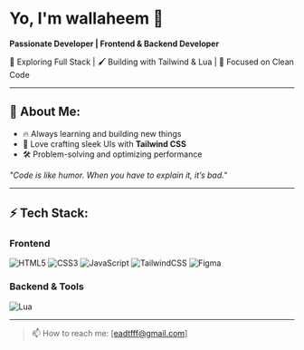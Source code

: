 # Yo, I'm wallaheem 👋

**Passionate Developer | Frontend & Backend Developer**

🚀 Exploring Full Stack | 🖌 Building with Tailwind & Lua | 🎯 Focused on Clean Code

---

## 🧠 About Me:
- 🔥 Always learning and building new things
- 🎨 Love crafting sleek UIs with **Tailwind CSS**
- 🛠 Problem-solving and optimizing performance

_"Code is like humor. When you have to explain it, it’s bad."_

---

## ⚡ Tech Stack:

### Frontend
![HTML5](https://img.shields.io/badge/html5-%23E34F26.svg?style=for-the-badge&logo=html5&logoColor=white)
![CSS3](https://img.shields.io/badge/css3-%231572B6.svg?style=for-the-badge&logo=css3&logoColor=white)
![JavaScript](https://img.shields.io/badge/javascript-%23F7DF1E.svg?style=for-the-badge&logo=javascript&logoColor=black)
![TailwindCSS](https://img.shields.io/badge/tailwindcss-%2306B6D4.svg?style=for-the-badge&logo=tailwindcss&logoColor=white)
![Figma](https://img.shields.io/badge/figma-%23F24E1E.svg?style=for-the-badge&logo=figma&logoColor=white)

### Backend & Tools
![Lua](https://img.shields.io/badge/lua-%230079C1.svg?style=for-the-badge&logo=lua&logoColor=white)

---

> 📫 How to reach me: [eadtfff@gmail.com] 
